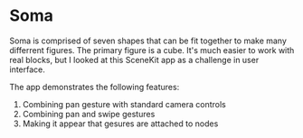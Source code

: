 # Soma

Soma is comprised of seven shapes that can be fit together to make many differrent figures.  The primary figure is
a cube.  It's much easier to work with real blocks, but I looked at this SceneKit app as a challenge in user interface.

The app demonstrates the following features:
1. Combining pan gesture with standard camera controls
2. Combining pan and swipe gestures
3. Making it appear that gesures are attached to nodes
